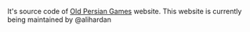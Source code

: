 It's source code of [Old Persian Games](https://oldpersiangames..org/) website.
This website is currently being maintained by @alihardan